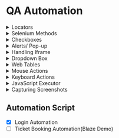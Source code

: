 
# QA Automation
<details>
<summary>Locators</summary>

##  Locators:
 - [X] ID locator
 - [X] Name Locator
 - [X] PartialText locator
 - [X] LinkText locator
 - [X] className locator
 - [X] tagName locator
 - [ ] cssSelector locator(Dynamic Locators)
 - [ ] xpath locator(Dynamic Locators)
</details>
<details>
<summary> Selenium Methods </summary>

## 1. Get Methods:
- [X] Get Url
- [X] Get Title
- [X] Get Current Url
- [X] Get PageSource
- [X] Get Window Handle
- [ ] Get Window Handles

## 2. Conditional Methods:
- [X] isDisplayed
- [X] isSelected
- [X] isEnabled

## 3. Browser Methods:
- [X] Close
- [X] Quit

## 4. Wait Commands: 
- [ ] Implicit Wait
- [ ] Explicit Wait/Fluent Wait
- [ ] Synchronization/Thread.

## 5. Navigational Commands:
- [X] Navigate To
- [X] Navigate Back
- [X] Navigate Forward
- [X] Navigate refresh
</details>
<details>
<summary>Checkboxes</summary>

- [X] Checkboxes
</details>
<details>
<summary>Alerts/ Pop-up</summary>

- [X] Alerts Declaration
- [X] Normal Alert (Accept)
- [X] Confirmational Alert (Accept,Dismiss)
- [X] Prompt Alert (Input box)
</details>

<details>
<summary>Handling Iframe</summary>

- [ ] Iframe Handling
</details>

<details>
<summary>Dropdown Box</summary>

- [X] Select Dropdown
- [X] Bootstrap Dropdown
- [ ] Hidden Dropdown
</details>

<details>
<summary>Web Tables</summary>

- [ ] Static Web Tables
- [ ] Dynamic Web Tables
</details>

<details>
<summary>Mouse Actions</summary>

- [ ] Right Click/Context Click
- [ ] Double Click
- [ ] Drag & Drop
</details>

<details>
<summary>Keyboard Actions</summary>

- [ ] Control
- [ ] Tab
</details>

<details>
<summary>JavaScript Executor</summary>

- [ ] JavaScript Executor
- [ ] Scroll the page till element is visible
- [ ] Scroll the page till end of the page
- [ ] Scroll up to initial position
</details>

<details>
<summary>Capturing Screenshots</summary>

- [ ] Full Screenshots
- [ ] Screenshot of specific section
- [ ] Screenshot of Web Element
</details>

## Automation Script
- [X] Login Automation
- [ ] Ticket Booking Automation(Blaze Demo)
